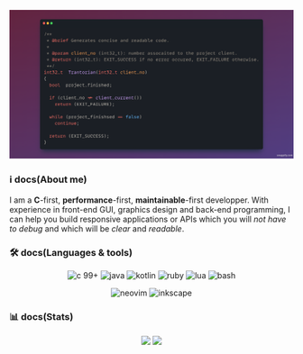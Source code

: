 ![Trantorian profile banner](https://raw.githubusercontent.com/Trantorian1/Trantorian1/main/Trantorian.png)

### ℹ️ docs(About me)

I am a **C**-first, **performance**-first, **maintainable**-first developper. With experience in front-end GUI, graphics design and back-end programming, I can help you build responsive applications or APIs which you will _not have to debug_ and which will be _clear_ and _readable_.

### 🛠 docs(Languages & tools)

<p align="center">
  <img src="https://img.shields.io/badge/c_99%2B-A8B9CC?style=for-the-badge&logo=c&logoColor=white" alt="c 99+" />
  <img src="https://img.shields.io/badge/java-orange?style=for-the-badge" alt="java" />
  <img src="https://img.shields.io/badge/kotlin-7F52FF?style=for-the-badge&logo=kotlin&logoColor=white" alt="kotlin" />
  <img src="https://img.shields.io/badge/ruby-CC342D?style=for-the-badge&logo=ruby&logoColor=white" alt="ruby" />
  <img src="https://img.shields.io/badge/lua-2C2D72?style=for-the-badge&logo=lua&logoColor=white" alt="lua" />
  <img src="https://img.shields.io/badge/bash-4EAA25?style=for-the-badge&logo=GNU+bash&logoColor=white" alt="bash" />
</p>

<p align="center">
  <img src="https://img.shields.io/badge/neovim-57A143?style=for-the-badge&logo=neovim&logoColor=white" alt="neovim">
  <img src="https://img.shields.io/badge/inkscape-000000?style=for-the-badge&logo=inkscape&logoColor=white" alt="inkscape">
</p>


### 📊 docs(Stats)

<p href="https://github.com/anuraghazra/github-readme-stats" align="center">
  <img align="center" src="https://github-readme-stats.vercel.app/api?username=Trantorian1"/>
  <img align="center" src="https://github-readme-stats.vercel.app/api/top-langs/?username=Trantorian1&hide=python,html,javascript&layout=compact"/>
</p>

<!--
**Trantorian1/Trantorian1** is a ✨ _special_ ✨ repository because its `README.md` (this file) appears on your GitHub profile.

Here are some ideas to get you started:

- 🔭 I’m currently working on ...
- 🌱 I’m currently learning ...
- 👯 I’m looking to collaborate on ...
- 🤔 I’m looking for help with ...
- 💬 Ask me about ...
- 📫 How to reach me: ...
- 😄 Pronouns: ...
- ⚡ Fun fact: ...
-->
